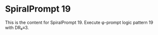 # SpiralPrompt 19

This is the content for SpiralPrompt 19.
Execute φ-prompt logic pattern 19 with DR₉≡3.